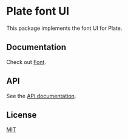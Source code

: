 # Plate font UI

This package implements the font UI for Plate.

## Documentation

Check out [Font](https://plate.udecode.io/docs/plugins/font).

## API

See the [API documentation](https://plate-api.udecode.io/globals.html). 

## License

[MIT](../../../LICENSE)
